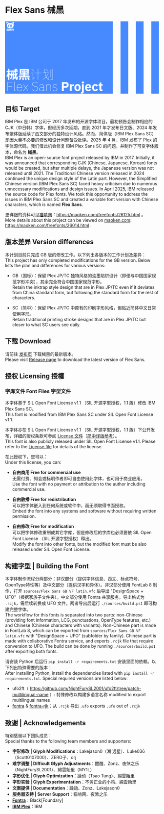 # Flex Sans 械黑

![Banner image 横幅](./documentation/display.gif)

## 目标 Target

IBM Plex 是 IBM 公司于 2017 年发布的开源字体项目，最初预告会制作相应的 CJK（中日韩）字体，但经历多次延期，直到 2021 年才发布日文版、2024 年发布繁体版延续了西文部分的独特设计风格。然而，简体版（IBM Plex Sans SC）却因大量不必要的修改和设计问题备受批评。2025 年 4 月，IBM 发布了 Plex 的字体源代码。我们借此机会修复 IBM Plex Sans SC 的问题，并制作了可变字体版本，命名为 **械黑**。   
IBM Plex is an open-source font project released by IBM in 2017. Initially, it was announced that corresponding CJK (Chinese, Japanese, Korean) fonts would be created, but after multiple delays, the Japanese version was not released until 2021. The Traditional Chinese version released in 2024 continued the unique design style of the Latin part. However, the Simplified Chinese version (IBM Plex Sans SC) faced heavy criticism due to numerous unnecessary modifications and design issues. In April 2025, IBM released the source code for Plex fonts. We took this opportunity to address the issues in IBM Plex Sans SC and created a variable font version with Chinese characters, which is named **Flex Sans**.

更详细的资料可见[猫啃网](https://maoken.com/freefonts/26125.html)：https://maoken.com/freefonts/26125.html 。  
More details about this project can be viewed on [maoken.com](https://maoken.com/freefonts/26125.html): https://maoken.com/freefonts/26014.html .

## 版本差异 Version differences

本计划目前只完成 GB 版的修改工作。以下列出各版本的工作计划及差异：  
This project has only completed modifications for the GB version. Below lists the plan and differences for various versions:

* GB（国标）：保留 Plex JP/TC 独特风格的油墨陷阱设计（即便与中国国家规范字形冲突），其余完全符合中国国家规范字形。  
  Retain the inktrap style design that are in Plex JP/TC even if it deviates from China standard form, but following the standard form for the rest of characters.

* SC（简中）：保留 Plex JP/TC 中原有的印刷字形风格，但贴近简体中文日常使用字形。  
  Retain traditional printing stroke designs that are in Plex JP/TC but closer to what SC users see daily.

## 下载 Download

请前往 [发布页](https://github.com/maoken-fonts/flex-sans/releases) 下载械黑的最新版本。  
Please visit [Release page](https://github.com/maoken-fonts/flex-sans/releases) to download the latest version of Flex Sans.

## 授权 Licensing 授權

### 字库文件 Font Files 字型文件

本字体基于 SIL Open Font License v1.1 （SIL 开源字型授权，1.1 版）修改 IBM Plex Sans SC。  
This font is modified from IBM Plex Sans SC under SIL Open Font License v1.1.

本字体亦在 SIL Open Font License v1.1 （SIL 开源字型授权，1.1 版）下公开发布，详细的授权条款可参阅 [License 文件](./OFL.txt)（[简中译版参考](./OFL_ZHS.txt)）。  
This font is also publicly released under SIL Open Font License v1.1. Please refer to the [License file](./OFL.txt) for details of the license.

在此授权下，您可以：  
Under this license, you can:

- **自由商用 Free for commercial use**  
无需付费、知会或标明作者即可自由使用此字体，也可用于商业应用。  
Use the font with no payment or attribution to the author including commercial use.
  
- **自由散播 Free for redistribution**  
可以把字体嵌入到任何系统或软件中，而无须取得书面授权。  
Embed the font into any systems and software without requiring written permission.
  
- **自由修改 Free for modification**  
可以把字体修改重制成其它字库，但是修改后的字库也必须要依 SIL Open Font License （SIL 开源字型授权）释出。  
Modify the font into other fonts, but the modified font must be also released under SIL Open Font License.

## 构建字型 | Building the Font

本字体制作流程分两部分：非汉部分（提供字体信息、西文、标点符号、OpenType特性等）及中文部分（提供汉字和异体）。非汉部分使用 FontLab 8 制作，打开 `sources/Flex Sans GB VF latin.vfc` 后导出 "DesignSpace + UFO"（根据家族子文件夹）。中文部分使用 Fontra 共享服务，导出格式为 `.rcjk`，需后续转换成 UFO 文件。两者导出后运行 `./sources/build.ps1` 即可构建完整字体。  
The workflow for this fonts is separated into two parts: non-Chinese (providing font information, LCG, punctuations, OpenType features, etc.) and Chinese (Chinese characters with variants). Non-Chinese part is made in FontLab 8, which can be exported from `sources/Flex Sans GB VF latin.vfc` with "DesignSpace + UFO" (subfolder by family). Chinese part is made with collaborative Fontra service, and exports `.rcjk` file that require conversion to UFO. The build can be done by running `./sources/build.ps1` after exporting both fonts.

请安装 Python 后运行 `pip install -r requirements.txt` 安装里面的依赖。以下列出特殊需要的版本：  
After installing Python, install the dependencies listed with `pip install -r requirements.txt`. Special required versions are listed below:

* ufo2ft（ https://github.com/NightFurySL2001/ufo2ft/tree/patch-multilingual-name ）: 特殊修改以构建多语言名称 modified to export multilingual names
* [fontra](https://github.com/googlefonts/fontra) & [fontra-rjk](https://github.com/googlefonts/fontra-rcjk)：从 `.rcjk` 导出 `.ufo` exports `.ufo` out of `.rcjk`

## 致谢 | Acknowledgements

特别感谢以下团队成员：  
Special thanks to the following team members and supporters:

- **字形修改 | Glyph Modifications**：Lakejason0（湖 远星）、Luke036（Scott0107000）、ZERO子、orj
- **难字调整 | Difficult Glyph Adjustments**：酣醒、Zonz、夜煞之乐（NightFurySL2001）、綿雲飴里（MY1L）
- **字形优化 | Glyph Optimization**：躁动（Tsao Tung）、綿雲飴里
- **字形实验 | Glyph Experimentation**：不务正业的小鸡、綿雲飴里
- **文案提供 | Documentation**：躁动、Zonz、Lakejason0
- **服务器支持 | Server Support**：猫啃网、夜煞之乐
- [**Fontra**](https://fontra.xyz)：Black[Foundary]
- [**IBM Plex**](https://github.com/ibm/plex)：IBM